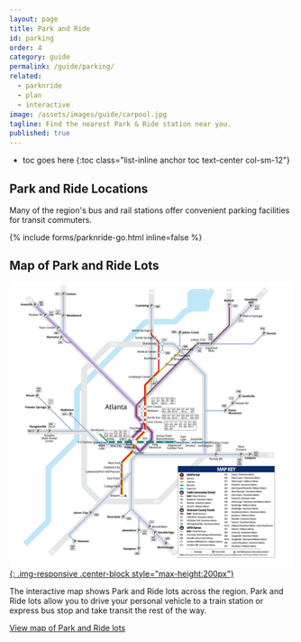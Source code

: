 ```yaml
---
layout: page
title: Park and Ride
id: parking
order: 4
category: guide
permalink: /guide/parking/
related:
  - parknride
  - plan
  - interactive
image: /assets/images/guide/carpool.jpg
tagline: Find the nearest Park & Ride station near you.
published: true
---
```


* toc goes here
{:toc class="list-inline anchor toc text-center col-sm-12"}


## Park and Ride Locations

Many of the region's bus and rail stations offer convenient parking facilities for transit commuters.

{% include forms/parknride-go.html inline=false %}

## Map of Park and Ride Lots

<a href="/maps/interactive">![Interactive map](/build/images/interactive-map.png){: .img-responsive .center-block style="max-height:200px"}</a>

The interactive map shows Park and Ride lots across the region.  Park and Ride lots allow you to drive your personal vehicle to a train station or express bus stop and take transit the rest of the way.

[View map of Park and Ride lots](/maps/interactive)
